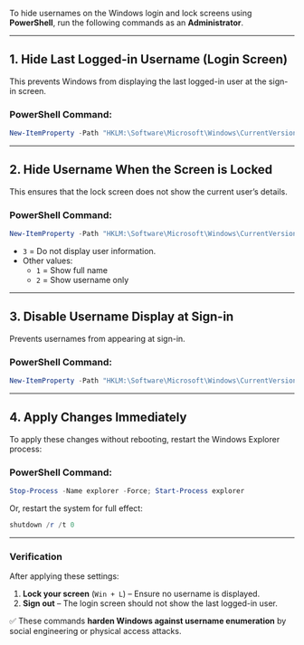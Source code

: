 To hide usernames on the Windows login and lock screens using **PowerShell**, run the following commands as an **Administrator**.  

---

## **1. Hide Last Logged-in Username (Login Screen)**
This prevents Windows from displaying the last logged-in user at the sign-in screen.

### **PowerShell Command:**
```powershell
New-ItemProperty -Path "HKLM:\Software\Microsoft\Windows\CurrentVersion\Policies\System" -Name "dontdisplaylastusername" -Value 1 -PropertyType DWord -Force
```

---

## **2. Hide Username When the Screen is Locked**
This ensures that the lock screen does not show the current user’s details.

### **PowerShell Command:**
```powershell
New-ItemProperty -Path "HKLM:\Software\Microsoft\Windows\CurrentVersion\Policies\System" -Name "dontdisplaylockeduserid" -Value 3 -PropertyType DWord -Force
```
- `3` = Do not display user information.  
- Other values:
  - `1` = Show full name
  - `2` = Show username only

---

## **3. Disable Username Display at Sign-in**
Prevents usernames from appearing at sign-in.

### **PowerShell Command:**
```powershell
New-ItemProperty -Path "HKLM:\Software\Microsoft\Windows\CurrentVersion\Policies\System" -Name "DontDisplayUserName" -Value 1 -PropertyType DWord -Force
```

---

## **4. Apply Changes Immediately**
To apply these changes without rebooting, restart the Windows Explorer process:

### **PowerShell Command:**
```powershell
Stop-Process -Name explorer -Force; Start-Process explorer
```
Or, restart the system for full effect:
```powershell
shutdown /r /t 0
```

---

### **Verification**
After applying these settings:
1. **Lock your screen** (`Win + L`) – Ensure no username is displayed.
2. **Sign out** – The login screen should not show the last logged-in user.

✅ These commands **harden Windows against username enumeration** by social engineering or physical access attacks.